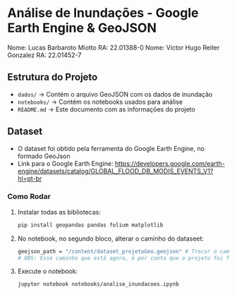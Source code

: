 # **Análise de Inundações - Google Earth Engine & GeoJSON**

Nome: Lucas Barbaroto Miotto            RA: 22.01388-0
Nome: Victor Hugo Reiter Gonzalez       RA: 22.01452-7

##  **Estrutura do Projeto**

-  `dados/` → Contém o arquivo GeoJSON com os dados de inundação
-  `notebooks/` → Contém os notebooks usados para análise
-  `README.md` → Este documento com as informações do projeto

## **Dataset**

- O dataset foi obtido pela ferramenta do Google Earth Engine, no formado GeoJson
- Link para o Google Earth Engine: https://developers.google.com/earth-engine/datasets/catalog/GLOBAL_FLOOD_DB_MODIS_EVENTS_V1?hl=pt-br

### **Como Rodar**

1. Instalar todas as bibliotecas:
   ```bash
   pip install geopandas pandas folium matplotlib
   ```
2. No notebook, no segundo bloco, alterar o caminho do dataseet:
    ```bash
   geojson_path = "/content/dataset_projetoGeo.geojson" # Trocar o caminho para essa váriavel
   # OBS: Esse caminho que está agora, é por conta que o projeto foi feito no google colab 
   ```
3. Execute o notebook:
    ```bash
   jupyter notebook notebooks/analise_inundacoes.ipynb
   ```